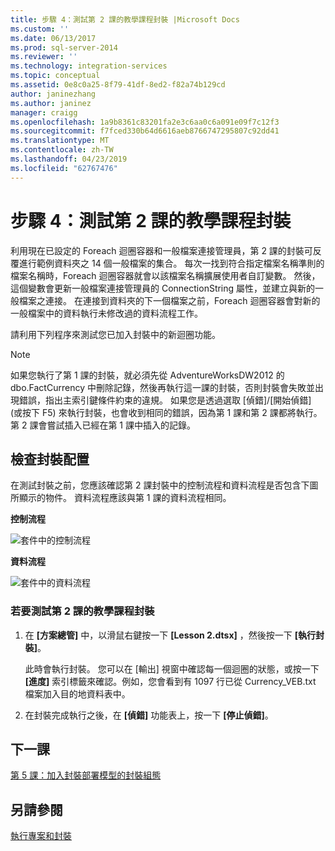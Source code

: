 ```yaml
---
title: 步驟 4：測試第 2 課的教學課程封裝 |Microsoft Docs
ms.custom: ''
ms.date: 06/13/2017
ms.prod: sql-server-2014
ms.reviewer: ''
ms.technology: integration-services
ms.topic: conceptual
ms.assetid: 0e8c0a25-8f79-41df-8ed2-f82a74b129cd
author: janinezhang
ms.author: janinez
manager: craigg
ms.openlocfilehash: 1a9b8361c83201fa2e3c6aa0c6a091e09f7c12f3
ms.sourcegitcommit: f7fced330b64d6616aeb8766747295807c92dd41
ms.translationtype: MT
ms.contentlocale: zh-TW
ms.lasthandoff: 04/23/2019
ms.locfileid: "62767476"
---
```

# <a name="step-4-testing-the-lesson-2-tutorial-package"></a>步驟 4：測試第 2 課的教學課程封裝
  利用現在已設定的 Foreach 迴圈容器和一般檔案連接管理員，第 2 課的封裝可反覆進行範例資料夾之 14 個一般檔案的集合。 每次一找到符合指定檔案名稱準則的檔案名稱時，Foreach 迴圈容器就會以該檔案名稱擴展使用者自訂變數。 然後，這個變數會更新一般檔案連接管理員的 ConnectionString 屬性，並建立與新的一般檔案之連接。 在連接到資料夾的下一個檔案之前，Foreach 迴圈容器會對新的一般檔案中的資料執行未修改過的資料流程工作。  
  
 請利用下列程序來測試您已加入封裝中的新迴圈功能。  
  
> [!NOTE]  
>  如果您執行了第 1 課的封裝，就必須先從 AdventureWorksDW2012 的 dbo.FactCurrency 中刪除記錄，然後再執行這一課的封裝，否則封裝會失敗並出現錯誤，指出主索引鍵條件約束的違規。 如果您是透過選取 [偵錯]/[開始偵錯] (或按下 F5) 來執行封裝，也會收到相同的錯誤，因為第 1 課和第 2 課都將執行。 第 2 課會嘗試插入已經在第 1 課中插入的記錄。  
  
## <a name="checking-the-package-layout"></a>檢查封裝配置  
 在測試封裝之前，您應該確認第 2 課封裝中的控制流程和資料流程是否包含下圖所顯示的物件。 資料流程應該與第 1 課的資料流程相同。  
  
 **控制流程**  
  
 ![套件中的控制流程](../../2014/tutorials/media/task4lesson2control.gif "套件中的控制流程")  
  
 **資料流程**  
  
 ![套件中的資料流程](../../2014/tutorials/media/task9lesson1data.gif "套件中的資料流程")  
  
### <a name="to-test-the-lesson-2-tutorial-package"></a>若要測試第 2 課的教學課程封裝  
  
1.  在 **[方案總管]** 中，以滑鼠右鍵按一下 **[Lesson 2.dtsx]** ，然後按一下 **[執行封裝]**。  
  
     此時會執行封裝。 您可以在 [輸出] 視窗中確認每一個迴圈的狀態，或按一下 **[進度]** 索引標籤來確認。例如，您會看到有 1097 行已從 Currency_VEB.txt 檔案加入目的地資料表中。  
  
2.  在封裝完成執行之後，在 **[偵錯]** 功能表上，按一下 **[停止偵錯]**。  
  
## <a name="next-lesson"></a>下一課  
 [第 5 課：加入封裝部署模型的封裝組態](../integration-services/lesson-5-add-ssis-package-configurations-for-the-package-deployment-model.md)  
  
## <a name="see-also"></a>另請參閱  
 [執行專案和封裝](packages/run-integration-services-ssis-packages.md)  
  
  
